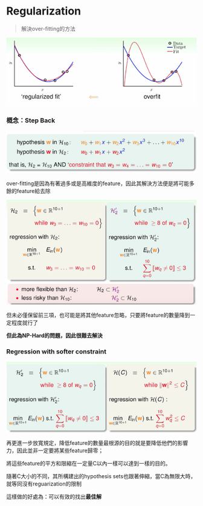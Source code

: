 # Regularization

> 解決over-fitting的方法

![](/assets/ij8fw9ef9ewjfwemport.png)

### 概念：**Step Back**

![](/assets/ijf098h8wehfiwqojfmport.png)

over-fitting是因為有著過多或是高維度的feature，因此其解決方法便是將可能多餘的feature給去除

![](/assets/imdijaojd9832hf92h39fh32fpofdsport.png)

但未必僅保留前三項，也可能是將其他feature忽略，只要將feature的數量降到一定程度就行了

**但此為NP-Hard的問題，因此很難去解決**



### Regression with softer constraint

![](/assets/impjfoewjf28f9324jf43iofjewoif98320ort.png)

再更進一步放寬規定，降低feature的數量最根源的目的就是要降低他們的影響力，因此並非一定要將某些feature歸零；

將這些feature的平方和限縮在一定量C以內一樣可以達到一樣的目的。

隨著C大小的不同，其所構建出的hypothesis sets也跟著伸縮，當C為無限大時，就等同沒有reguarization的限制

這樣做的好處為：可以有效的找出**最佳解**

